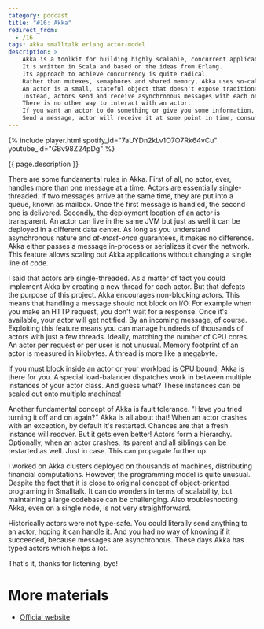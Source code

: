 ```yaml
---
category: podcast
title: "#16: Akka"
redirect_from:
  - /16
tags: akka smalltalk erlang actor-model
description: >
    Akka is a toolkit for building highly scalable, concurrent applications.
    It's written in Scala and based on the ideas from Erlang.
    Its approach to achieve concurrency is quite radical.
    Rather than mutexes, semaphores and shared memory, Akka uses so-called _actor model_.
    An actor is a small, stateful object that doesn't expose traditional methods.
    Instead, actors send and receive asynchronous messages with each other.
    There is no other way to interact with an actor.
    If you want an actor to do something or give you some information, message passing is the only way.
    Send a message, actor will receive it at some point in time, consume it and optionally send a response back.
---
```


{% include player.html spotify_id="7aUYDn2kLv1O7O7Rk64vCu" youtube_id="GBv98Z24pDg" %}

{{ page.description }}



There are some fundamental rules in Akka.
First of all, no actor, ever, handles more than one message at a time.
Actors are essentially single-threaded.
If two messages arrive at the same time, they are put into a queue, known as mailbox.
Once the first message is handled, the second one is delivered.
Secondly, the deployment location of an actor is transparent.
An actor can live in the same JVM but just as well it can be deployed in a different data center.
As long as you understand asynchronous nature and _at-most-once_ guarantees, it makes no difference.
Akka either passes a message in-process or serializes it over the network.
This feature allows scaling out Akka applications without changing a single line of code.

I said that actors are single-threaded.
As a matter of fact you could implement Akka by creating a new thread for each actor.
But that defeats the purpose of this project.
Akka encourages non-blocking actors.
This means that handling a message should not block on I/O.
For example when you make an HTTP request, you don't wait for a response.
Once it's available, your actor will get notified.
By an incoming message, of course.
Exploiting this feature means you can manage hundreds of thousands of actors with just a few threads.
Ideally, matching the number of CPU cores.
An actor per request or per user is not unusual.
Memory footprint of an actor is measured in kilobytes.
A thread is more like a megabyte.

If you must block inside an actor or your workload is CPU bound, Akka is there for you.
A special load-balancer dispatches work in between multiple instances of your actor class.
And guess what?
These instances can be scaled out onto multiple machines!

Another fundamental concept of Akka is fault tolerance.
"Have you tried turning it off and on again?"
Akka is all about that!
When an actor crashes with an exception, by default it's restarted.
Chances are that a fresh instance will recover.
But it gets even better!
Actors form a hierarchy.
Optionally, when an actor crashes, its parent and all siblings can be restarted as well.
Just in case.
This can propagate further up.

I worked on Akka clusters deployed on thousands of machines, distributing financial computations.
However, the programming model is quite unusual.
Despite the fact that it is close to original concept of object-oriented programing in Smalltalk.
It can do wonders in terms of scalability, but maintaining a large codebase can be challenging.
Also troubleshooting Akka, even on a single node, is not very straightforward.

Historically actors were not type-safe.
You could literally send anything to an actor, hoping it can handle it.
And you had no way of knowing if it succeeded, because messages are asynchronous.
These days Akka has typed actors which helps a lot.

That's it, thanks for listening, bye!




# More materials

* [Official website](https://akka.io/)


